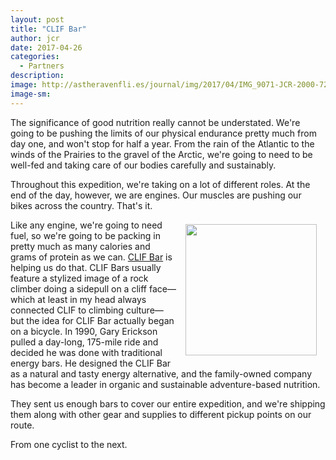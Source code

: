 ```yaml
---
layout: post
title: "CLIF Bar"
author: jcr
date: 2017-04-26
categories:
  - Partners
description: 
image: http://astheravenfli.es/journal/img/2017/04/IMG_9071-JCR-2000-72.jpg
image-sm:
---
```


The significance of good nutrition really cannot be understated. We're going to be pushing the limits of our physical endurance pretty much from day one, and won't stop for half a year. From the rain of the Atlantic to the winds of the Prairies to the gravel of the Arctic, we're going to need to be well-fed and taking care of our bodies carefully and sustainably.

Throughout this expedition, we're taking on a lot of different roles. At the end of the day, however, we are engines. Our muscles are pushing our bikes across the country. That's it.

<a href="http://clifbar.ca"><img src="http://astheravenfli.es/journal/img/2017/04/clif-210-web.png" class="logo" width="210" style="float:right;margin:0.5em 1em;"></a>

Like any engine, we're going to need fuel, so we're going to be packing in pretty much as many calories and grams of protein as we can. <a href="http://www.clifbar.ca">CLIF Bar</a> is helping us do that. CLIF Bars usually feature a stylized image of a rock climber doing a sidepull on a cliff face—which at least in my head always connected CLIF to climbing culture—but the idea for CLIF Bar actually began on a bicycle. In 1990, Gary Erickson pulled a day-long, 175-mile ride and decided he was done with traditional energy bars. He designed the CLIF Bar as a natural and tasty energy alternative, and the family-owned company has become a leader in organic and sustainable adventure-based nutrition.

They sent us enough bars to cover our entire expedition, and we're shipping them along with other gear and supplies to different pickup points on our route.

From one cyclist to the next.